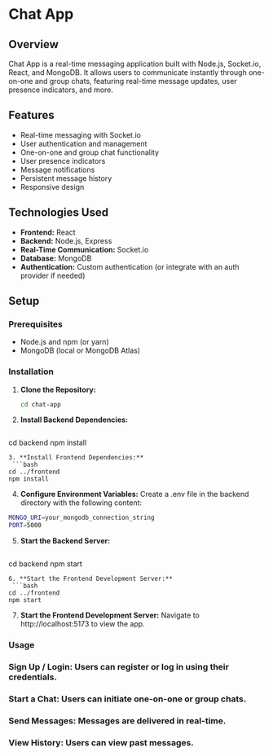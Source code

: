 # Chat App

## Overview

Chat App is a real-time messaging application built with Node.js, Socket.io, React, and MongoDB. It allows users to communicate instantly through one-on-one and group chats, featuring real-time message updates, user presence indicators, and more.

## Features

- Real-time messaging with Socket.io
- User authentication and management
- One-on-one and group chat functionality
- User presence indicators
- Message notifications
- Persistent message history
- Responsive design

## Technologies Used

- **Frontend:** React
- **Backend:** Node.js, Express
- **Real-Time Communication:** Socket.io
- **Database:** MongoDB
- **Authentication:** Custom authentication (or integrate with an auth provider if needed)

## Setup

### Prerequisites

- Node.js and npm (or yarn)
- MongoDB (local or MongoDB Atlas)

### Installation

1. **Clone the Repository:**
   ```bash
   cd chat-app
2. **Install Backend Dependencies:**
   ```bash
  cd backend
  npm install
  ```
3. **Install Frontend Dependencies:**
   ```bash
  cd ../frontend
  npm install
  ```
4. **Configure Environment Variables:**
  Create a .env file in the backend directory with the following content:
  ```bash
  MONGO_URI=your_mongodb_connection_string
  PORT=5000
  ```
5. **Start the Backend Server:**
   ```bash
  cd backend
  npm start
  ```
6. **Start the Frontend Development Server:**
   ```bash
  cd ../frontend
  npm start
  ```
7. **Start the Frontend Development Server:**
  Navigate to http://localhost:5173 to view the app.


### Usage
  ### Sign Up / Login: Users can register or log in using their credentials.
  ### Start a Chat: Users can initiate one-on-one or group chats.
  ### Send Messages: Messages are delivered in real-time.
 ### View History: Users can view past messages.

